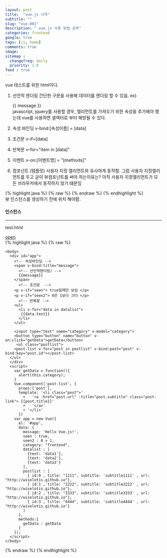 ```yaml
---
layout: post
title:  "vue.js 시작"
subtitle: ""
slug: "vue-001"
description: " vue.js 사용 방법 공부"
categories: frontend
google: true
tags: [js, home]
comments: true
image:
sitemap :
  changefreq: daily
  priority: 1.0
feed : true
---
```


vue 테스트를 위한 html이다.

1. 선언적 렌더링
간단한 구문을 사용해 데이터를 랜더링 할 수 있음.
ex) <div>{{ message }}</div>
javascript, jquery를 사용할 경우, 엘리먼트를 가져오기 위한 속성을 추가해야 했는데 vue를 사용하면 셀렉터로 부터 해방될 수 있다.

2. 속성 바인딩
v-bind:[속성이름] = [data]

3. 조건문
v-if=[data]

3. 반복문
v-for="item in [data]"

4. 이벤트
v-on:[이벤트명] = "[methods]"

5. 컴포넌트 (템플릿)
사용자 지정 엘리먼트와 유사하게 동작함.
그럼 사용자 지정엘리먼트를 두고 굳이 뷰컴포넌트를 써야 하는이유는?  아직 사용자 지정엘리먼트가 모든 브라우저에서 동작하지 않기 떄문임
<p class="c_tit"></p>
<div class="codebox">
{% highlight java %}
{% raw %}
<post-list v-for="post in postlist" v-bind:post="post" v-bind:key="post.id"></post-list>
<script>
Vue.component('post-list', {
  props:['post'],
  template: '<li class="post">'
    +	'<a :href="post.url" :title="post.subtitle" class="post-link"> {{post.title}}'
    +	'</a>'
    + '</li>'
  })
</script>
{% endraw %}
{% endhighlight %}
</div>
뷰 인스턴스를 생성하기 전에 위치 해야함.

#### 인스턴스



-----

<div class="fold-area-wrapper">
  <p class="a_tit"> test.html </p>
  <div class="btn-wrapper">
    <a class="btn fold-btn" href="#" data-area="area" data-fold="close" data-open="open">open</a>
  </div>
  <div class="fold-contents" data-area="area" >
    <div class="codebox">
    {% highlight java %}
    {% raw %}
<!DOCTYPE html>
<html lang="en" dir="ltr">
  <head>
  <script src="https://unpkg.com/vue"></script>
    <meta charset="utf-8">
       <title>Vue Sample</title>
    </head>

    <body>
      <div id="app">
        <!-- 속성바인딩 -->
        <span v-bind:title="message">
          <!-- 선언적렌더링/ -->
          {{message}}
        </span>
          <!-- 조건문  -->
        <p v-if="seen"> true일때만 보임 </p>
        <p v-if="seen2"> 0은 1보다 크다 </p>
          <!-- 반복문 -->
        <ul>
          <li v-for="data in datalist">
           {{data.text}}
          </li>
        </ul>

        <input type="text" name="category" v-model="category">
        <button type="button" name="button" v-on:click="getData">getData</button>
         <ul class="postlist">
        <post-list v-for="post in postlist" v-bind:post="post" v-bind:key="post.id"></post-list>
      </ul>
      </div>
      <script>
        var getData = function(){
          alert(this.category);
        }
        Vue.component('post-list', {
          props:['post'],
          template: '<li class="post">'
            +	'<a :href="post.url" :title="post.subtitle" class="post-link"> {{post.title}}'
            +	'</a>'
            + '</li>'
          })
        var app = new Vue({
          el: '#app',
          data: {
            message: 'Hello Vue.js!',
            seen : true,
            seen2 : 0 > 1,
            category: "frontend",
            datalist : [
              {text: 'data1'},
              {text: 'data2'},
              {text: 'data3'}
            ],
            postlist : [
              { id:0 , title: "1111", subtitle: 'subtitle1111' , url: "http://wiselotis.github.io"},
              { id:1 , title: "2222", subtitle: 'subtitle2222' , url: "http://wiselotis.github.io"},
              { id:2 , title: "3333", subtitle: 'subtitle3333' , url: "http://wiselotis.github.io"},
              { id:3 , title: "4444", subtitle: 'subtitle4444' , url: "http://wiselotis.github.io"}
            ]
          },
          methods:{
            getData : getData
          }
        });
      </script>
    </body>
 </html>
    {% endraw %}
    {% endhighlight %}
    </div>
  <div>
</div>

